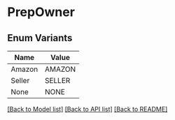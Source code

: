 # PrepOwner

## Enum Variants

| Name | Value |
|---- | -----|
| Amazon | AMAZON |
| Seller | SELLER |
| None | NONE |


[[Back to Model list]](../README.md#documentation-for-models) [[Back to API list]](../README.md#documentation-for-api-endpoints) [[Back to README]](../README.md)


